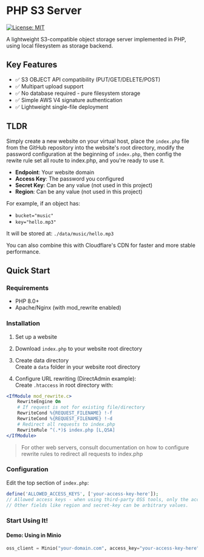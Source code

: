 # PHP S3 Server

[![License: MIT](https://img.shields.io/badge/License-MIT-blue.svg)](https://opensource.org/licenses/MIT)

A lightweight S3-compatible object storage server implemented in PHP, using local filesystem as storage backend.

## Key Features

- ✅ S3 OBJECT API compatibility (PUT/GET/DELETE/POST)
- ✅ Multipart upload support
- ✅ No database required - pure filesystem storage
- ✅ Simple AWS V4 signature authentication
- ✅ Lightweight single-file deployment


## TLDR

Simply create a new website on your virtual host, place the `index.php` file from the GitHub repository into the website's root directory, modify the password configuration at the beginning of `index.php`, then config the rewite rule set all route to index.php, and you're ready to use it.

- **Endpoint**: Your website domain  
- **Access Key**: The password you configured  
- **Secret Key**: Can be any value (not used in this project)  
- **Region**: Can be any value (not used in this project)  

For example, if an object has:  
- `bucket="music"`  
- `key="hello.mp3"`  

It will be stored at: `./data/music/hello.mp3`  

You can also combine this with Cloudflare's CDN for faster and more stable performance.



## Quick Start

### Requirements

- PHP 8.0+
- Apache/Nginx (with mod_rewrite enabled)

### Installation

1. Set up a website

2. Download `index.php` to your website root directory

3. Create data directory  
Create a `data` folder in your website root directory

4. Configure URL rewriting (DirectAdmin example):  
Create `.htaccess` in root directory with:
```apache
<IfModule mod_rewrite.c>
    RewriteEngine On
    # If request is not for existing file/directory
    RewriteCond %{REQUEST_FILENAME} !-f
    RewriteCond %{REQUEST_FILENAME} !-d
    # Redirect all requests to index.php
    RewriteRule ^(.*)$ index.php [L,QSA]
</IfModule>
```
> For other web servers, consult documentation on how to configure rewrite rules to redirect all requests to index.php

### Configuration

Edit the top section of `index.php`:
```php
define('ALLOWED_ACCESS_KEYS', ['your-access-key-here']);  
// Allowed access keys - when using third-party OSS tools, only the access-key is required.
// Other fields like region and secret-key can be arbitrary values.
```

### Start Using It!

#### Demo: Using in Minio

```python
oss_client = Minio("your-domain.com", access_key="your-access-key-here", secret_key="*", secure=True)

```